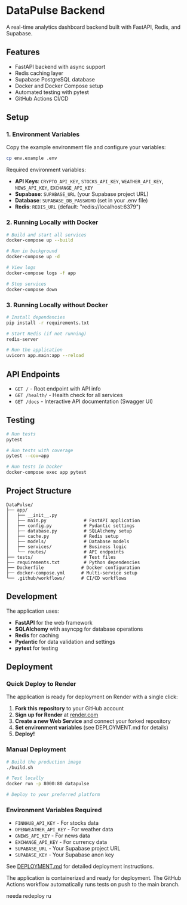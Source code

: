 # DataPulse Backend

A real-time analytics dashboard backend built with FastAPI, Redis, and Supabase.

## Features

- FastAPI backend with async support
- Redis caching layer
- Supabase PostgreSQL database
- Docker and Docker Compose setup
- Automated testing with pytest
- GitHub Actions CI/CD

## Setup

### 1. Environment Variables

Copy the example environment file and configure your variables:

```bash
cp env.example .env
```

Required environment variables:

- **API Keys**: `CRYPTO_API_KEY`, `STOCKS_API_KEY`, `WEATHER_API_KEY`, `NEWS_API_KEY`, `EXCHANGE_API_KEY`
- **Supabase**: `SUPABASE_URL` (your Supabase project URL)
- **Database**: `SUPABASE_DB_PASSWORD` (set in your .env file)
- **Redis**: `REDIS_URL` (default: "redis://localhost:6379")

### 2. Running Locally with Docker

```bash
# Build and start all services
docker-compose up --build

# Run in background
docker-compose up -d

# View logs
docker-compose logs -f app

# Stop services
docker-compose down
```

### 3. Running Locally without Docker

```bash
# Install dependencies
pip install -r requirements.txt

# Start Redis (if not running)
redis-server

# Run the application
uvicorn app.main:app --reload
```

## API Endpoints

- `GET /` - Root endpoint with API info
- `GET /health/` - Health check for all services
- `GET /docs` - Interactive API documentation (Swagger UI)

## Testing

```bash
# Run tests
pytest

# Run tests with coverage
pytest --cov=app

# Run tests in Docker
docker-compose exec app pytest
```

## Project Structure

```
DataPulse/
├── app/
│   ├── __init__.py
│   ├── main.py              # FastAPI application
│   ├── config.py            # Pydantic settings
│   ├── database.py          # SQLAlchemy setup
│   ├── cache.py             # Redis setup
│   ├── models/              # Database models
│   ├── services/            # Business logic
│   └── routes/              # API endpoints
├── tests/                   # Test files
├── requirements.txt         # Python dependencies
├── Dockerfile              # Docker configuration
├── docker-compose.yml      # Multi-service setup
└── .github/workflows/      # CI/CD workflows
```

## Development

The application uses:

- **FastAPI** for the web framework
- **SQLAlchemy** with asyncpg for database operations
- **Redis** for caching
- **Pydantic** for data validation and settings
- **pytest** for testing

## Deployment

### Quick Deploy to Render

The application is ready for deployment on Render with a single click:

1. **Fork this repository** to your GitHub account
2. **Sign up for Render** at [render.com](https://render.com)
3. **Create a new Web Service** and connect your forked repository
4. **Set environment variables** (see DEPLOYMENT.md for details)
5. **Deploy!**

### Manual Deployment

```bash
# Build the production image
./build.sh

# Test locally
docker run -p 8000:80 datapulse

# Deploy to your preferred platform
```

### Environment Variables Required

- `FINNHUB_API_KEY` - For stocks data
- `OPENWEATHER_API_KEY` - For weather data
- `GNEWS_API_KEY` - For news data
- `EXCHANGE_API_KEY` - For currency data
- `SUPABASE_URL` - Your Supabase project URL
- `SUPABASE_KEY` - Your Supabase anon key

See [DEPLOYMENT.md](DEPLOYMENT.md) for detailed deployment instructions.

The application is containerized and ready for deployment. The GitHub Actions workflow automatically runs tests on push to the main branch.

needa redeploy ru
